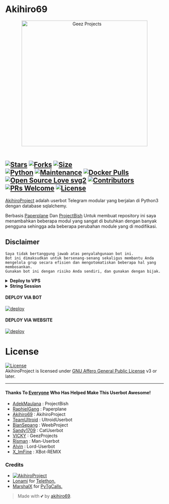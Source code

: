 # Akihiro69

<p align="center">
   <a href="https://github.com/akihiro69/AkihiroProject"><img src="https://telegra.ph/file/602ca6ef6953a5094f3e4.jpg" alt="Geez Projects" width=400px></a>
   <br>
   <br>
</p>

<p align="center">

[![Stars](https://img.shields.io/github/stars/akihiro69/AkihiroProject?style=flat-square&color=yellow)](https://github.com/akihiro69/AkihiroProject/stargazers)
[![Forks](https://img.shields.io/github/forks/akihiro69/AkihiroProject?style=flat-square&color=orange)](https://github.com/akihiro69/AkihiroProject/fork)
[![Size](https://img.shields.io/github/repo-size/akihiro69/AkihiroProject?style=flat-square&color=green)](https://github.com/akihiro69/AkihiroProject/)   
[![Python](https://img.shields.io/badge/Python-v3.10.2-blue)](https://www.python.org/)
[![Maintenance](https://img.shields.io/badge/Maintained%3F-yes-green.svg)](https://github.com/vckyou/GeezProjects/graphs/commit-activity)
[![Docker Pulls](https://img.shields.io/docker/pulls/vckyouuu/geez?style=flat-square)](https://img.shields.io/docker/pulls/vckyouuu/geez?style=flat-square)   
[![Open Source Love svg2](https://badges.frapsoft.com/os/v2/open-source.svg?v=103)](https://github.com/akihiro69/AkihiroProject)
[![Contributors](https://img.shields.io/github/contributors/akihiro69/AkihiroProject?style=flat-square&color=green)](https://github.com/akihiro69/AkihiroProject/graphs/contributors)
[![PRs Welcome](https://img.shields.io/badge/PRs-welcome-brightgreen.svg?style=flat-square)](https://makeapullrequest.com)
[![License](https://img.shields.io/badge/License-AGPL-blue)](https://github.com/akihiro69/AkihiroProject/blob/main/LICENSE)   
----

[AkihiroProject](https://github.com/akihiro69/AkihiroProject) adalah userbot Telegram modular yang berjalan di Python3 dengan database sqlalchemy.

Berbasis [Paperplane](https://github.com/RaphielGang/Telegram-UserBot) Dan [ProjectBish](https://github.com/adekmaulana/ProjectBish)
Untuk membuat repository ini saya menambahkan beberapa modul yang sangat di butuhkan dengan banyak pengguna sehingga ada beberapa perubahan module yang di modifikasi.

## Disclaimer

```
Saya tidak bertanggung jawab atas penyalahgunaan bot ini.
Bot ini dimaksudkan untuk bersenang-senang sekaligus membantu Anda
mengelola grup secara efisien dan mengotomatiskan beberapa hal yang membosankan.
Gunakan bot ini dengan risiko Anda sendiri, dan gunakan dengan bijak.
```

<details>
<summary><b>Deploy to VPS</b></summary>
<br>
    
### REQUIREMENTS PACKAGE !
-  Update & upgrade VPS anda `sudo apt update && upgrade -y`
-  Install Git `sudo apt install git -y`
-  Install Python3 `sudo apt install python3`
-  Install PIP / PIP3 `sudo apt install python3-pip`
-  Install NodeJs 16.X `curl -fsSL https://deb.nodesource.com/setup_16.x | sudo bash -` then do `sudo apt install -y nodejs vim`
-  Install FFMPEG `sudo apt install tree wget2 p7zip-full jq ffmpeg wget git -y`
-  Install Chrome `wget https://dl.google.com/linux/direct/google-chrome-stable_current_amd64.deb` lalu ketik `sudo apt install ./google-chrome-stable_current_amd64.deb`

### Tutorial Deploy To VPS

-  `git clone https://github.com/akihiro69/AkihiroProject`
-  `cd AkihiroProject`
-  `pip3 install -r requirements.txt`
-  `mv sample_config.env config.env`
-  edit config.env Anda dan isi VARS menggunakan `nano config.env` `CTRL + S ` untuk menyimpan VARS Anda, gunakan `CTRL + X` untuk keluar dan kembali ke direktori AkihiroProject
-  Buka SCRREN di VPS Anda `screen -S AkihiroProject`
-  Kemudian gunakan perintah ini untuk menyebarkan AkihiroProject `python3 -m userbot`

</details>

<details>
<summary><b>String Session</b></summary>
<br>
    
> Anda memerlukan API_ID & API_HASH untuk menghasilkan sesi telethon. ambil APP ID dan API Hash di my.telegram.org
<h4> Generate Session via Repl: </h4>    
<p><a href="https://repl.it/@vckyou/String?lite=1&outputonly=1"><img src="https://img.shields.io/badge/Generate%20On%20Repl-blueviolet?style=for-the-badge&logo=appveyor" width="200""/></a></p>
<h4> Generate Session via Telegram StringGen Bot: </h4>    
<p><a href="https://t.me/GeezStringBot"><img src="https://img.shields.io/badge/TG%20String%20Gen%20Bot-blueviolet?style=for-the-badge&logo=appveyor" width="200""/></a></p>
    
</details>

<h4>DEPLOY VIA BOT</h4>
<a href="https://telegram.dog/XTZ_HerokuBot?start=YWtpaGlybzY5L0FraWhpcm9Qcm9qZWN0IG1hc3Rlcg">
  <img src="https://www.herokucdn.com/deploy/button.svg" alt="deploy">
</a>


<h4>DEPLOY VIA WEBSITE</h4>
<a href="https://geezram.now.sh">
  <img src="https://www.herokucdn.com/deploy/button.svg" alt="deploy">
</a>

# License
[![License](https://www.gnu.org/graphics/agplv3-155x51.png)](LICENSE)   
AkihiroProject is licensed under [GNU Affero General Public License](https://www.gnu.org/licenses/agpl-3.0.en.html) v3 or later.

---

#### Thanks To [Everyone](https://github.com/akihiro69/AkihiroProject/graphs/contributors) Who Has Helped Make This Userbot Awesome!
*   [AdekMaulana](https://github.com/adekmaulana) : ProjectBish
*   [RaphielGang](https://github.com/RaphielGang) : Paperplane
*   [Akihiro69](https://github.com/akihiro69/AkihiroProject) : AkihiroProject
*   [TeamUltroid](https://github.com/TeamUltroid/Ultroid) :  UltroidUserbot
*   [BianSepang](https://github.com/BianSepang/WeebProject) : WeebProject
*   [Sandy1709](https://github.com/sandy1709/catuserbot) : CatUserbot
*   [VICKY](https://github.com/vckyou/GeezProjects) :  GeezProjects
*   [Risman](https://github.com/mrismanaziz/Man-Userbot) :  Man-Userbot
*   [Alvin](https://github.com/Zora24/Lord-Userbot) : Lord-Userbot
*   [X_ImFine](https://github.com/ximfine) :  XBot-REMIX

### Credits
* [![AkihiroProject](https://img.shields.io/badge/AkihiroProject-contributions-fuchsia)](https://github.com/akihiro69/AkihiroProject/graphs/contributors)
* [Lonami](https://github.com/LonamiWebs/) for [Telethon.](https://github.com/LonamiWebs/Telethon)
* [MarshalX](https://github.com/MarshalX) for [PyTgCalls.](https://github.com/MarshalX/tgcalls)

> Made with 💕 by [akihiro69](https://t.me/akihiro69).    

 
